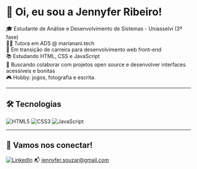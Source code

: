 # 👋 Oi, eu sou a Jennyfer Ribeiro!

🎓 Estudante de Análise e Desenvolvimento de Sistemas - Uniasselvi (3ª fase)  
👩‍💻 Tutora em ADS @ marianani.tech  
🌱 Em transição de carreira para desenvolvimento web front-end  
📚 Estudando HTML, CSS e JavaScript  
🎯 Buscando colaborar com projetos open source e desenvolver interfaces acessíveis e bonitas  
🎮 Hobby: jogos, fotografia e escrita.

---

## 🛠️ Tecnologias
![HTML5](https://img.shields.io/badge/-HTML5-E34F26?style=flat&logo=html5&logoColor=white)
![CSS3](https://img.shields.io/badge/-CSS3-1572B6?style=flat&logo=css3)
![JavaScript](https://img.shields.io/badge/-JavaScript-F7DF1E?style=flat&logo=javascript&logoColor=black)

---

## 🔗 Vamos nos conectar!
[![LinkedIn](https://img.shields.io/badge/-LinkedIn-blue?style=flat&logo=linkedin)](https://www.linkedin.com/in/jennyferribeiro/)
📬 jennyfer.souzar@gmail.com

